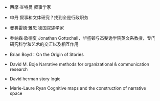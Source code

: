 - 西摩·查特曼  叙事学家

- 申丹 叙事和文体研究？找到全是行政职务

- 曼弗雷德·雅恩 德国叙述学家

- 乔纳森·歌德夏 Jonathan Gottschall，华盛顿与杰斐逊学院英文系教授，专门研究科学和艺术的交汇以及相互作用   

-  Brian Boyd：On the Origin of Stories

- David M. Boje   Narrative methods for organizational & communication research

- David herman story logic

- Marie-Laure Ryan Cognitive maps and the construction of narrative space